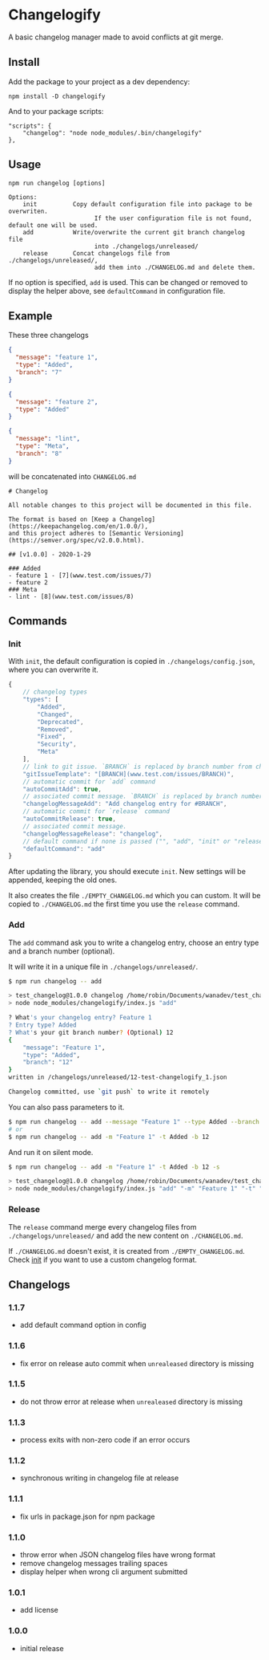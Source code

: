 # Changelogify

A basic changelog manager made to avoid conflicts at git merge.

## Install

Add the package to your project as a dev dependency:

    npm install -D changelogify

And to your package scripts:

    "scripts": {
        "changelog": "node node_modules/.bin/changelogify"
    },

## Usage

    npm run changelog [options]

    Options:
        init          Copy default configuration file into package to be overwriten.
                            If the user configuration file is not found, default one will be used.
        add           Write/overwrite the current git branch changelog file 
                            into ./changelogs/unreleased/
        release       Concat changelogs file from ./changelogs/unreleased/,
                            add them into ./CHANGELOG.md and delete them.

If no option is specified, `add` is used. This can be changed or removed to display the helper above, see `defaultCommand` in configuration file.

## Example

These three changelogs

```json
{
  "message": "feature 1",
  "type": "Added",
  "branch": "7"
}
```

```json
{
  "message": "feature 2",
  "type": "Added"
}
```

```json
{
  "message": "lint",
  "type": "Meta",
  "branch": "8"
}
```

will be concatenated into `CHANGELOG.md`

    # Changelog

    All notable changes to this project will be documented in this file.

    The format is based on [Keep a Changelog](https://keepachangelog.com/en/1.0.0/),
    and this project adheres to [Semantic Versioning](https://semver.org/spec/v2.0.0.html).

    ## [v1.0.0] - 2020-1-29

    ### Added
    - feature 1 - [7](www.test.com/issues/7)
    - feature 2
    ### Meta
    - lint - [8](www.test.com/issues/8)

## Commands

### Init

With `init`, the default configuration is copied in `./changelogs/config.json`, where you can overwrite it.

```js
{
    // changelog types
    "types": [
        "Added",
        "Changed",
        "Deprecated",
        "Removed",
        "Fixed",
        "Security",
        "Meta"
    ],
    // link to git issue. `BRANCH` is replaced by branch number from changelog entry
    "gitIssueTemplate": "[BRANCH](www.test.com/issues/BRANCH)",
    // automatic commit for `add` command
    "autoCommitAdd": true,
    // associated commit message. `BRANCH` is replaced by branch number from changelog entry
    "changelogMessageAdd": "Add changelog entry for #BRANCH",
    // automatic commit for `release` command
    "autoCommitRelease": true,
    // associated commit message.
    "changelogMessageRelease": "changelog",
    // default command if none is passed ("", "add", "init" or "release")
    "defaultCommand": "add"
}
```

After updating the library, you should execute `init`. New settings will be appended, keeping the old ones.

It also creates the file `./EMPTY_CHANGELOG.md` which you can custom. It will be copied to `./CHANGELOG.md` the first time you use the `release` command.

### Add

The `add` command ask you to write a changelog entry, choose an entry type and a branch number (optional).

It will write it in a unique file in `./changelogs/unreleased/`.

```bash
$ npm run changelog -- add

> test_changelog@1.0.0 changelog /home/robin/Documents/wanadev/test_changelog
> node node_modules/changelogify/index.js "add"

? What's your changelog entry? Feature 1
? Entry type? Added
? What's your git branch number? (Optional) 12
{
    "message": "Feature 1",
    "type": "Added",
    "branch": "12"
}
written in /changelogs/unreleased/12-test-changelogify_1.json

Changelog committed, use `git push` to write it remotely
```

You can also pass parameters to it.

```bash 
$ npm run changelog -- add --message "Feature 1" --type Added --branch 12
# or
$ npm run changelog -- add -m "Feature 1" -t Added -b 12
```

And run it on silent mode.

```bash
$ npm run changelog -- add -m "Feature 1" -t Added -b 12 -s

> test_changelog@1.0.0 changelog /home/robin/Documents/wanadev/test_changelog
> node node_modules/changelogify/index.js "add" "-m" "Feature 1" "-t" "Added" "-b" "12" "-s"
```

### Release

The `release` command merge every changelog files from `./changelogs/unreleased/` and add the new content on `./CHANGELOG.md`.

If `./CHANGELOG.md` doesn't exist, it is created from `./EMPTY_CHANGELOG.md`. Check [init](https://github.com/wanadev/changelogify#init) if you want to use a custom changelog format.

## Changelogs

### 1.1.7

- add default command option in config 

### 1.1.6

- fix error on release auto commit when `unrealeased` directory is missing

### 1.1.5

- do not throw error at release when `unrealeased` directory is missing

### 1.1.3

- process exits with non-zero code if an error occurs

### 1.1.2

- synchronous writing in changelog file at release

### 1.1.1

- fix urls in package.json for npm package

### 1.1.0

- throw error when JSON changelog files have wrong format
- remove changelog messages trailing spaces
- display helper when wrong cli argument submitted

### 1.0.1

- add license

### 1.0.0

- initial release